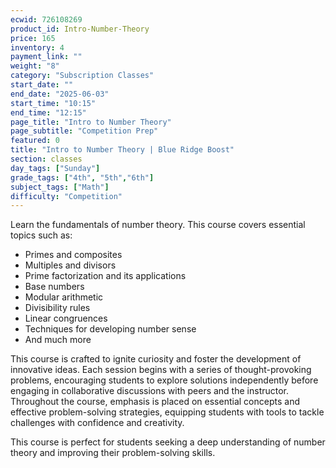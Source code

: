 ```yaml
---
ecwid: 726108269
product_id: Intro-Number-Theory
price: 165
inventory: 4
payment_link: ""
weight: "8"
category: "Subscription Classes"
start_date: ""
end_date: "2025-06-03"
start_time: "10:15"
end_time: "12:15"
page_title: "Intro to Number Theory"
page_subtitle: "Competition Prep"
featured: 0
title: "Intro to Number Theory | Blue Ridge Boost"
section: classes
day_tags: ["Sunday"]
grade_tags: ["4th", "5th","6th"]
subject_tags: ["Math"]
difficulty: "Competition"
---
```

<p>Learn the fundamentals of number theory. This course covers essential topics such as:</p> <ul> <li>Primes and composites</li> <li>Multiples and divisors</li> <li>Prime factorization and its applications</li> <li>Base numbers</li> <li>Modular arithmetic</li> <li>Divisibility rules</li> <li>Linear congruences</li> <li>Techniques for developing number sense</li> <li>And much more</li> </ul> <p>This course is crafted to ignite curiosity and foster the development of innovative ideas. Each session begins with a series of thought-provoking problems, encouraging students to explore solutions independently before engaging in collaborative discussions with peers and the instructor. Throughout the course, emphasis is placed on essential concepts and effective problem-solving strategies, equipping students with tools to tackle challenges with confidence and creativity.</p><p>This course is perfect for students seeking a deep understanding of number theory and improving their problem-solving skills.</p>
